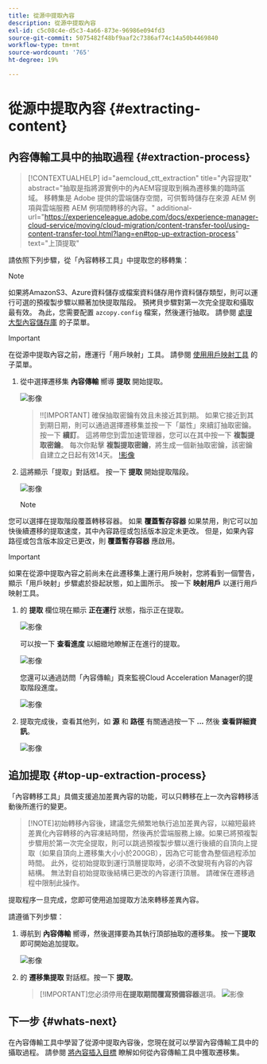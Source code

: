 ```yaml
---
title: 從源中提取內容
description: 從源中提取內容
exl-id: c5c08c4e-d5c3-4a66-873e-96986e094fd3
source-git-commit: 5075482f48bf9aaf2c7386af74c14a50b4469840
workflow-type: tm+mt
source-wordcount: '765'
ht-degree: 19%

---
```


# 從源中提取內容 {#extracting-content}

## 內容傳輸工具中的抽取過程 {#extraction-process}

>[!CONTEXTUALHELP]
>id="aemcloud_ctt_extraction"
>title="內容提取"
>abstract="抽取是指將源實例中的內AEM容提取到稱為遷移集的臨時區域。 移轉集是 Adobe 提供的雲端儲存空間，可供暫時儲存在來源 AEM 例項與雲端服務 AEM 例項間轉移的內容。"
>additional-url="https://experienceleague.adobe.com/docs/experience-manager-cloud-service/moving/cloud-migration/content-transfer-tool/using-content-transfer-tool.html?lang=en#top-up-extraction-process" text="上頂提取"


請依照下列步驟，從「內容轉移工具」中提取您的移轉集：

>[!NOTE]
>如果將AmazonS3、Azure資料儲存或檔案資料儲存用作資料儲存類型，則可以運行可選的預複製步驟以顯著加快提取階段。 預拷貝步驟對第一次完全提取和攝取最有效。 為此，您需要配置 `azcopy.config` 檔案，然後運行抽取。 請參閱 [處理大型內容儲存庫](https://experienceleague.adobe.com/docs/experience-manager-cloud-service/moving/cloud-migration/content-transfer-tool/handling-large-content-repositories.html?lang=en) 的子菜單。

>[!IMPORTANT]
>在從源中提取內容之前，應運行「用戶映射」工具。 請參閱 [使用用戶映射工具](https://experienceleague.adobe.com/docs/experience-manager-cloud-service/moving/cloud-migration/content-transfer-tool/user-mapping-tool/using-user-mapping-tool.html?lang=en) 的子菜單。

1. 從中選擇遷移集 **內容傳輸** 嚮導 **提取** 開始提取。

   ![影像](/help/journey-migration/content-transfer-tool/assets-ctt/cttcam12.png)

   >!![IMPORTANT]
   確保抽取密鑰有效且未接近其到期。 如果它接近到其到期日期，則可以通過選擇遷移集並按一下「屬性」來續訂抽取密鑰。 按一下 **續訂**。 這將帶您到雲加速管理器，您可以在其中按一下 **複製提取密鑰**。 每次你點擊 **複製提取密鑰**，將生成一個新抽取密鑰，該密鑰自建立之日起有效14天。
   [!影像](/help/journey-migration/content-transfer-tool/assets-ctt/cttcam13.png)

1. 這將顯示「提取」對話框。 按一下 **提取** 開始提取階段。

   ![影像](/help/journey-migration/content-transfer-tool/assets-ctt/cttcam14.png)

   >[!NOTE]
您可以選擇在提取階段覆蓋轉移容器。 如果 **覆蓋暫存容器** 如果禁用，則它可以加快後續遷移的提取速度，其中內容路徑或包括版本設定未更改。 但是，如果內容路徑或包含版本設定已更改，則 **覆蓋暫存容器** 應啟用。

   >[!IMPORTANT]
如果在從源中提取內容之前尚未在此遷移集上運行用戶映射，您將看到一個警告，顯示「用戶映射」步驟處於掛起狀態，如上圖所示。 按一下 **映射用戶** 以運行用戶映射工具。

1. 的 **提取** 欄位現在顯示 **正在運行** 狀態，指示正在提取。

   ![影像](/help/journey-migration/content-transfer-tool/assets-ctt/cttcam15.png)

   可以按一下 **查看進度** 以細緻地瞭解正在進行的提取。

   ![影像](/help/journey-migration/content-transfer-tool/assets-ctt/cttcam16.png)

   您還可以通過訪問「內容傳輸」頁來監視Cloud Acceleration Manager的提取階段進度。

   ![影像](/help/journey-migration/content-transfer-tool/assets-ctt/cttcam17.png)

1. 提取完成後，查看其他列，如 **源** 和 **路徑** 有關通過按一下 **...** 然後 **查看詳細資訊**。

   ![影像](/help/journey-migration/content-transfer-tool/assets-ctt/cttcam18.png)


## 追加提取 {#top-up-extraction-process}

「內容轉移工具」具備支援追加差異內容的功能，可以只轉移在上一次內容轉移活動後所進行的變更。

>[!NOTE]初始轉移內容後，建議您先頻繁地執行追加差異內容，以縮短最終差異化內容轉移的內容凍結時間，然後再於雲端服務上線。如果已將預複製步驟用於第一次完全提取，則可以跳過預複製步驟以進行後續的自頂向上提取（如果自頂向上遷移集大小小於200GB），因為它可能會為整個過程添加時間。
此外，從初始提取到運行頂層提取時，必須不改變現有內容的內容結構。 無法對自初始提取後結構已更改的內容運行頂層。 請確保在遷移過程中限制此操作。

提取程序一旦完成，您即可使用追加提取方法來轉移差異內容。

請遵循下列步驟：

1. 導航到 **內容傳輸** 嚮導，然後選擇要為其執行頂部抽取的遷移集。 按一下&#x200B;**提取**&#x200B;即可開始追加提取。

   ![影像](/help/journey-migration/content-transfer-tool/assets-ctt/cttcam19.png)

1. 的 **遷移集提取** 對話框。按一下 **提取**。

   >[!IMPORTANT]您必須停用&#x200B;**在提取期間覆寫預備容器**選項。
   ![影像](/help/journey-migration/content-transfer-tool/assets-ctt/cttcam20.png)


## 下一步 {#whats-next}

在內容傳輸工具中學習了從源中提取內容後，您現在就可以學習內容傳輸工具中的攝取過程。 請參閱 [將內容插入目標](/help/journey-migration/content-transfer-tool/using-content-transfer-tool/ingesting-content.md) 瞭解如何從內容傳輸工具中獲取遷移集。
